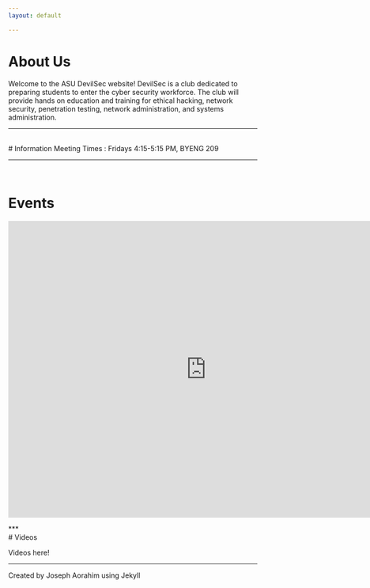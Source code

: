 ```yaml
---
layout: default

---
```

# About Us

Welcome to the ASU DevilSec website! DevilSec is a club dedicated to preparing students to enter the cyber security workforce. The club will provide hands on education and training for ethical hacking, network security, penetration testing, network administration, and systems administration.



***
<br>
# Information
Meeting Times :      Fridays 4:15-5:15 PM, BYENG 209

***
<br>

# Events
<p align="center">
<iframe src="https://calendar.google.com/calendar/embed?height=600&amp;wkst=1&amp;bgcolor=%23ffffff&amp;ctz=America%2FPhoenix&amp;src=MDkyMXBnOGl1dnNwbmZsZzNhajZqamE5NG9AZ3JvdXAuY2FsZW5kYXIuZ29vZ2xlLmNvbQ&amp;color=%239E69AF" style="border-width:0;display:block;" width="800" height="600" frameborder="0" scrolling="no"></iframe></p>
***
<br>
# Videos

Videos here!

***

Created by Joseph Aorahim using Jekyll
